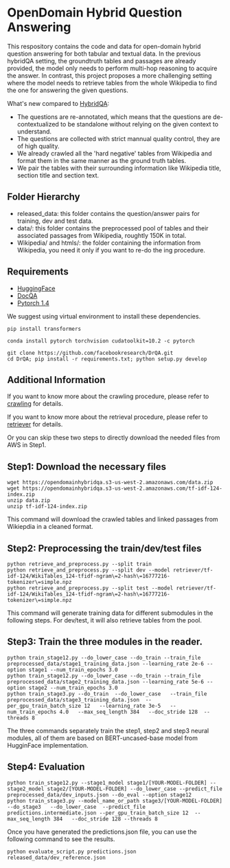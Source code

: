 # OpenDomain Hybrid Question Answering

This respository contains the code and data for open-domain hybrid question answering for both tabular and textual data. In the previous hybridQA setting, the groundtruth tables and passages are already provided, the model only needs to perform multi-hop reasoning to acquire the answer. In contrast, this project proposes a more challenging setting where the model needs to retrieve tables from the whole Wikipedia to find the one for answering the given questions.

What's new compared to [HybridQA](http://hybridqa.github.io/):
- The questions are re-annotated, which means that the questions are de-contextualized to be standalone without relying on the given context to understand.
- The questions are collected with strict mannual quality control, they are of high quality.
- We already crawled all the 'hard negative' tables from Wikipedia and format them in the same manner as the ground truth tables.
- We pair the tables with their surrounding information like Wikipedia title, section title and section text. 


## Folder Hierarchy
- released_data: this folder contains the question/answer pairs for training, dev and test data.
- data/: this folder contains the preprocessed pool of tables and their associated passages from Wikipedia, roughtly 150K in total.
- Wikipedia/ and htmls/: the folder containing the information from Wikipedia, you need it only if you want to re-do the 
ing procedure.

## Requirements
- [HuggingFace](https://github.com/huggingface/transformers)
- [DocQA](https://github.com/facebookresearch/DrQA)
- [Pytorch 1.4](https://pytorch.org/)

We suggest using virtual environment to install these dependencies.
```
pip install transformers

conda install pytorch torchvision cudatoolkit=10.2 -c pytorch

git clone https://github.com/facebookresearch/DrQA.git
cd DrQA; pip install -r requirements.txt; python setup.py develop
```

## Additional Information
If you want to know more about the crawling procedure, please refer to [crawling](https://github.com/wenhuchen/OpenDomainHybridQA/blob/master/crawl_tables.md) for details.

If you want to know more about the retrieval procedure, please refer to [retriever](https://github.com/wenhuchen/OpenDomainHybridQA/tree/master/retriever) for details.

Or you can skip these two steps to directly download the needed files from AWS in Step1.

## Step1: Download the necessary files 
```
wget https://opendomainhybridqa.s3-us-west-2.amazonaws.com/data.zip
wget https://opendomainhybridqa.s3-us-west-2.amazonaws.com/tf-idf-124-index.zip
unzip data.zip
unzip tf-idf-124-index.zip
```
This command will download the crawled tables and linked passages from Wikiepdia in a cleaned format.

## Step2: Preprocessing the train/dev/test files
```
python retrieve_and_preprocess.py --split train
python retrieve_and_preprocess.py --split dev --model retriever/tf-idf-124/WikiTables_124-tfidf-ngram\=2-hash\=16777216-tokenizer\=simple.npz
python retrieve_and_preprocess.py --split test --model retriever/tf-idf-124/WikiTables_124-tfidf-ngram\=2-hash\=16777216-tokenizer\=simple.npz
```
This command will generate training data for different submodules in the following steps. For dev/test, it will also retrieve tables from the pool.

## Step3: Train the three modules in the reader.
```
python train_stage12.py --do_lower_case --do_train --train_file preprocessed_data/stage1_training_data.json --learning_rate 2e-6 --option stage1 --num_train_epochs 3.0
python train_stage12.py --do_lower_case --do_train --train_file preprocessed_data/stage2_training_data.json --learning_rate 5e-6 --option stage2 --num_train_epochs 3.0
python train_stage3.py --do_train  --do_lower_case   --train_file preprocessed_data/stage3_training_data.json  --per_gpu_train_batch_size 12   --learning_rate 3e-5   --num_train_epochs 4.0   --max_seq_length 384   --doc_stride 128  --threads 8
```
The three commands separately train the step1, step2 and step3 neural modules, all of them are based on BERT-uncased-base model from HugginFace implementation.

## Step4: Evaluation
```
python train_stage12.py --stage1_model stage1/[YOUR-MODEL-FOLDER] --stage2_model stage2/[YOUR-MODEL-FOLDER] --do_lower_case --predict_file preprocessed_data/dev_inputs.json --do_eval --option stage12
python train_stage3.py --model_name_or_path stage3/[YOUR-MODEL-FOLDER] --do_stage3   --do_lower_case  --predict_file predictions.intermediate.json --per_gpu_train_batch_size 12  --max_seq_length 384   --doc_stride 128 --threads 8
```
Once you have generated the predictions.json file, you can use the following command to see the results.
```
python evaluate_script.py predictions.json released_data/dev_reference.json
```

